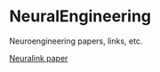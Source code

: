 # NeuralEngineering

Neuroengineering papers, links, etc.


[Neuralink paper](https://www.biorxiv.org/content/10.1101/703801v2 "An Integrated BMI Platform with Thousands of Channels")
